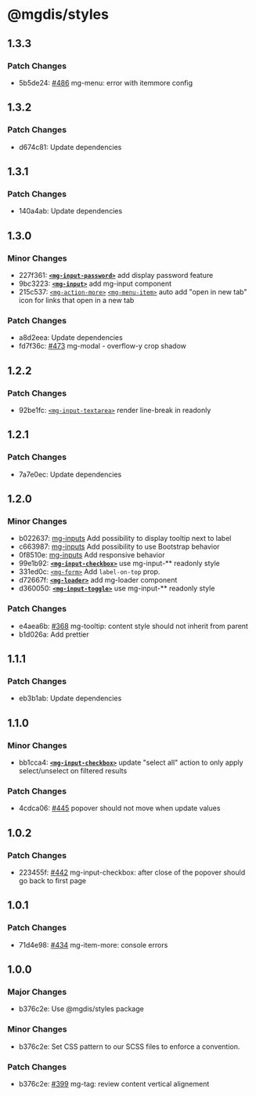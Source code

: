 # @mgdis/styles

## 1.3.3

### Patch Changes

- 5b5de24: [#486](https://gitlab.mgdis.fr/core/core-ui/core-ui/-/issues/486) mg-menu: error with itemmore config

## 1.3.2

### Patch Changes

- d674c81: Update dependencies

## 1.3.1

### Patch Changes

- 140a4ab: Update dependencies

## 1.3.0

### Minor Changes

- 227f361: [**`<mg-input-password>`**](http://core.pages.mgdis.fr/core-ui/core-ui/storybook/?path=/docs/molecules-inputs-mg-input-password--docs) add display password feature
- 9bc3223: [**`<mg-input>`**](http://core.pages.mgdis.fr/core-ui/core-ui/storybook/?path=/docs/molecules-inputs-mg-input--docs) add mg-input component
- 215c537: [`<mg-action-more>`](http://core.pages.mgdis.fr/core-ui/core-ui/storybook/?path=/docs/molecules-mg-action-more--docs) [`<mg-menu-item>`](http://core.pages.mgdis.fr/core-ui/core-ui/storybook/?path=/docs/molecules-menus-mg-menu-item--docs) auto add "open in new tab" icon for links that open in a new tab

### Patch Changes

- a8d2eea: Update dependencies
- fd7f36c: [#473](https://gitlab.mgdis.fr/core/core-ui/core-ui/-/issues/473) mg-modal - overflow-y crop shadow

## 1.2.2

### Patch Changes

- 92be1fc: [`<mg-input-textarea>`](http://core.pages.mgdis.fr/core-ui/core-ui/storybook/?path=/docs/molecules-inputs-mg-input-textarea--docs) render line-break in readonly

## 1.2.1

### Patch Changes

- 7a7e0ec: Update dependencies

## 1.2.0

### Minor Changes

- b022637: [mg-inputs](http://core.pages.mgdis.fr/core-ui/core-ui/storybook/?path=/docs/molecules-inputs-mg-input--docs) Add possibility to display tooltip next to label
- c663987: [mg-inputs](http://core.pages.mgdis.fr/core-ui/core-ui/storybook/?path=/docs/molecules-inputs-mg-input--docs) Add possibility to use Bootstrap behavior
- 0f8510e: [mg-inputs](http://core.pages.mgdis.fr/core-ui/core-ui/storybook/?path=/docs/molecules-inputs-mg-input--docs) Add responsive behavior
- 99e1b92: [**`<mg-input-checkbox>`**](http://core.pages.mgdis.fr/core-ui/core-ui/storybook/?path=/docs/molecules-inputs-mg-input-checkbox--docs) use mg-input-\*\* readonly style
- 331ed0c: [`<mg-form>`](http://core.pages.mgdis.fr/core-ui/core-ui/storybook/?path=/docs/molecules-mg-form--docs) Add `label-on-top` prop.
- d72667f: [**`<mg-loader>`**](http://core.pages.mgdis.fr/core-ui/core-ui/storybook/?path=/docs/molecules-mg-loader--docs) add mg-loader component
- d360050: [**`<mg-input-toggle>`**](http://core.pages.mgdis.fr/core-ui/core-ui/storybook/?path=/docs/molecules-inputs-mg-input-toggle--docs) use mg-input-\*\* readonly style

### Patch Changes

- e4aea6b: [#368](https://gitlab.mgdis.fr/core/core-ui/core-ui/-/issues/368) mg-tooltip: content style should not inherit from parent
- b1d026a: Add prettier

## 1.1.1

### Patch Changes

- eb3b1ab: Update dependencies

## 1.1.0

### Minor Changes

- bb1cca4: [**`<mg-input-checkbox>`**](http://core.pages.mgdis.fr/core-ui/core-ui/storybook/?path=/docs/molecules-inputs-mg-input-checkbox--docs) update "select all" action to only apply select/unselect on filtered results

### Patch Changes

- 4cdca06: [#445](https://gitlab.mgdis.fr/core/core-ui/core-ui/-/issues/445) popover should not move when update values

## 1.0.2

### Patch Changes

- 223455f: [#442](https://gitlab.mgdis.fr/core/core-ui/core-ui/-/issues/442) mg-input-checkbox: after close of the popover should go back to first page

## 1.0.1

### Patch Changes

- 71d4e98: [#434](https://gitlab.mgdis.fr/core/core-ui/core-ui/-/issues/434) mg-item-more: console errors

## 1.0.0

### Major Changes

- b376c2e: Use @mgdis/styles package

### Minor Changes

- b376c2e: Set CSS pattern to our SCSS files to enforce a convention.

### Patch Changes

- b376c2e: [#399](https://gitlab.mgdis.fr/core/core-ui/core-ui/-/issues/399) mg-tag: review content vertical alignement
